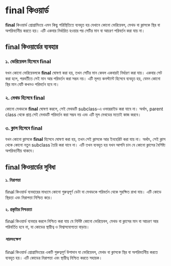 <h1>final কিওয়ার্ড</h1>

<p><strong>final</strong> কিওয়ার্ড প্রোগ্রামিংয়ে এমন কিছু পরিস্থিতিতে ব্যবহৃত হয় যেখানে কোনো ভেরিয়েবল, মেথড বা ক্লাসকে স্থির বা অপরিবর্তনীয় করতে হয়। এটি একবার নির্ধারিত হওয়ার পর সেটির মান বা আচরণ পরিবর্তন করা যায় না।</p>

<h2>final কিওয়ার্ডের ব্যবহার</h2>

<h3>১. ভেরিয়েবল হিসেবে final</h3>

<p>যখন কোনো ভেরিয়েবলকে <strong>final</strong> ঘোষণা করা হয়, তখন সেটির মান কেবল একবারই নির্ধারণ করা যায়। একবার সেট করা হলে, পরবর্তীতে সেই মান আর পরিবর্তন করা সম্ভব নয়। এটি মূলত কনস্ট্যান্ট হিসেবে ব্যবহৃত হয়, যেমন কোনো স্থির মান যেটি কখনও পরিবর্তন হবে না।</p>

<h3>২. মেথড হিসেবে final</h3>

<p>কোনো মেথডকে <strong>final</strong> ঘোষণা করলে, সেই মেথডটি subclass-এ ওভাররাইড করা যাবে না। অর্থাৎ, parent class থেকে প্রাপ্ত সেই মেথডটি পরিবর্তন করা সম্ভব নয় এবং এটি মূল মেথডের মতোই কাজ করবে।</p>

<h3>৩. ক্লাস হিসেবে final</h3>

<p>যখন কোনো ক্লাসকে <strong>final</strong> হিসেবে ঘোষণা করা হয়, তখন সেই ক্লাসকে আর ইনহেরিট করা যায় না। অর্থাৎ, সেই ক্লাস থেকে কোনো নতুন subclass তৈরি করা যাবে না। এটি তখন ব্যবহৃত হয় যখন আপনি চান যে কোনো ক্লাসের বৈশিষ্ট্য অপরিবর্তনীয় থাকবে।</p>

<h2>final কিওয়ার্ডের সুবিধা</h2>

<h4>১. নিরাপত্তা</h4>

<p>final কিওয়ার্ড ব্যবহারের মাধ্যমে কোনো গুরুত্বপূর্ণ ডেটা বা মেথডকে পরিবর্তন থেকে সুরক্ষিত রাখা যায়। এটি কোডে স্থিরতা এবং নিরাপত্তা নিশ্চিত করে।</p>

<h4>২. প্রকৃতির নিশ্চয়তা</h4>

<p>final কিওয়ার্ড ব্যবহার করলে নিশ্চিত করা যায় যে নির্দিষ্ট কোনো ভেরিয়েবল, মেথড বা ক্লাসের মান বা আচরণ আর পরিবর্তিত হবে না, যা কোডের স্থায়ীত্ব ও বিশ্বাসযোগ্যতা বাড়ায়।</p>

<h5>সারসংক্ষেপ</h5>

<p>final কিওয়ার্ড প্রোগ্রামিংয়ের একটি গুরুত্বপূর্ণ উপাদান যা ভেরিয়েবল, মেথড বা ক্লাসকে স্থির বা অপরিবর্তনীয় করতে ব্যবহৃত হয়। এটি কোডের নিরাপত্তা এবং স্থায়ীত্ব নিশ্চিত করতে সহায়ক।</p>
